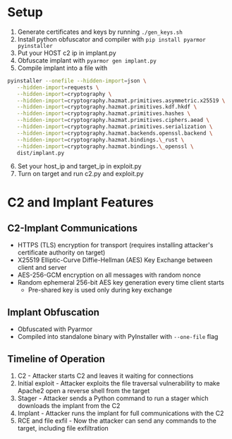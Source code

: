 # Setup

1. Generate certificates and keys by running `./gen_keys.sh`
2. Install python obfuscator and compiler with `pip install pyarmor pyinstaller`
3. Put your HOST c2 ip in implant.py
4. Obfuscate implant with `pyarmor gen implant.py`
5. Compile implant into a file with

```bash
pyinstaller --onefile --hidden-import=json \
   --hidden-import=requests \
   --hidden-import=cryptography \
   --hidden-import=cryptography.hazmat.primitives.asymmetric.x25519 \
   --hidden-import=cryptography.hazmat.primitives.kdf.hkdf \
   --hidden-import=cryptography.hazmat.primitives.hashes \
   --hidden-import=cryptography.hazmat.primitives.ciphers.aead \
   --hidden-import=cryptography.hazmat.primitives.serialization \
   --hidden-import=cryptography.hazmat.backends.openssl.backend \
   --hidden-import=cryptography.hazmat.bindings.\_rust \
   --hidden-import=cryptography.hazmat.bindings.\_openssl \
   dist/implant.py
```

6. Set your host_ip and target_ip in exploit.py
7. Turn on target and run c2.py and exploit.py

# C2 and Implant Features

## C2-Implant Communications

-   HTTPS (TLS) encryption for transport (requires installing attacker's certificate authority on target)
-   X25519 Elliptic-Curve Diffie-Hellman (AES) Key Exchange between client and server
-   AES-256-GCM encryption on all messages with random nonce
-   Random ephemeral 256-bit AES key generation every time client starts
    -   Pre-shared key is used only during key exchange

## Implant Obfuscation

-   Obfuscated with Pyarmor
-   Compiled into standalone binary with PyInstaller with `--one-file` flag

## Timeline of Operation

1. C2 - Attacker starts C2 and leaves it waiting for connections
2. Initial exploit - Attacker exploits the file traversal vulnerability to make Apache2 open a reverse shell from the target
3. Stager - Attacker sends a Python command to run a stager which downloads the implant from the C2
4. Implant - Attacker runs the implant for full communications with the C2
5. RCE and file exfil - Now the attacker can send any commands to the target, including file exfiltration

